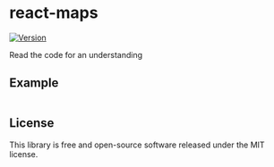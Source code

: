 # react-maps

[![Version](http://img.shields.io/npm/v/react-maps.svg)](https://www.npmjs.org/package/react-maps)

Read the code for an understanding


## Example

``` javascript
```


## License

This library is free and open-source software released under the MIT license.
